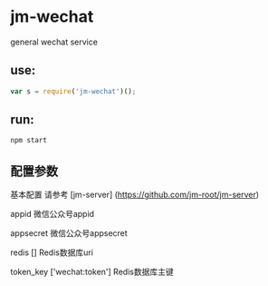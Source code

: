 # jm-wechat

general wechat service

## use:

```javascript
var s = require('jm-wechat')();
```

## run:

```javascript
npm start
```

## 配置参数

基本配置 请参考 [jm-server] (https://github.com/jm-root/jm-server)

appid 微信公众号appid

appsecret 微信公众号appsecret

redis [] Redis数据库uri

token_key ['wechat:token'] Redis数据库主键
